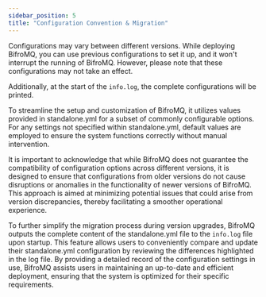 ```yaml
---
sidebar_position: 5 
title: "Configuration Convention & Migration"
---
```


Configurations may vary between different versions. While deploying BifroMQ, you can use previous configurations to set it up, and it won't interrupt the running of BifroMQ. However, please note that these configurations may not take an effect.

Additionally, at the start of the `info.log`, the complete configurations will be printed.

To streamline the setup and customization of BifroMQ, it utilizes values provided in standalone.yml for a subset of commonly configurable options. For any settings not specified within standalone.yml, default values are employed to ensure the system functions correctly without manual intervention.

It is important to acknowledge that while BifroMQ does not guarantee the compatibility of configuration options across different versions, it is designed to ensure that configurations from older versions do not cause disruptions or anomalies in the functionality of newer versions of BifroMQ. This approach is aimed at minimizing potential issues that could arise from version discrepancies, thereby facilitating a smoother operational experience.

To further simplify the migration process during version upgrades, BifroMQ outputs the complete content of the standalone.yml file to the `info.log` file upon startup. This feature allows users to conveniently compare and update their standalone.yml configuration by reviewing the differences highlighted in the log file. By providing a detailed record of the configuration settings in use, BifroMQ assists users in maintaining an up-to-date and efficient deployment, ensuring that the system is optimized for their specific requirements.